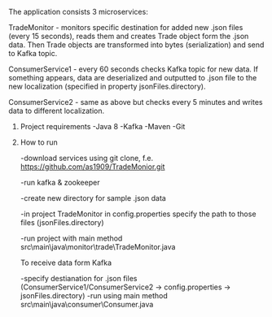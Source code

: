 The application consists 3 microservices:

TradeMonitor - monitors specific destination for added new .json files (every 15 seconds), reads them and creates Trade object form the .json data. 
Then Trade objects are transformed into bytes (serialization) and send to Kafka topic.

ConsumerService1 - every 60 seconds checks Kafka topic for new data. If something appears, data are deserialized and outputted to .json file to the new localization (specified in property jsonFiles.directory).

ConsumerService2 - same as above but checks every 5 minutes and writes data to different localization.

1. Project requirements
    -Java 8
    -Kafka
    -Maven
    -Git
    
2. How to run

    -download services using git clone, f.e. https://github.com/as1909/TradeMonior.git
    
    -run kafka & zookeeper
    
    -create new directory for sample .json data
    
    -in project TradeMonitor in config.properties specify the path to those files (jsonFiles.directory)
   
    -run project with main method src\main\java\monitor\trade\TradeMonitor.java
    
    To receive data form Kafka
    
    -specify destianation for .json files (ConsumerService1/ConsumerService2 -> config.properties -> jsonFiles.directory)
    -run using main method src\main\java\consumer\Consumer.java
    